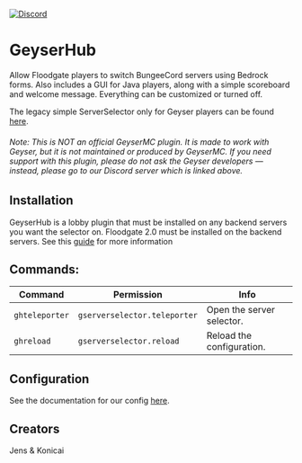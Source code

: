 [![Discord](https://img.shields.io/discord/806179549498966058?color=7289da&label=discord&logo=discord&logoColor=white)](https://discord.gg/xXzzdAXa2b)


# GeyserHub

Allow Floodgate players to switch BungeeCord servers using Bedrock forms. Also includes a GUI for Java players, along with a simple scoreboard and welcome message. Everything can be customized or turned off.

The legacy simple ServerSelector only for Geyser players can be found [here](https://ci.projectg.dev/job/GServerSelector/job/legacy-selector/).
###### Note: This is NOT an official GeyserMC plugin. It is made to work with Geyser, but it is not maintained or produced by GeyserMC. If you need support with this plugin, please do not ask the Geyser developers — instead, please go to our Discord server which is linked above.

## Installation

GeyserHub is a lobby plugin that must be installed on any backend servers you want the selector on.
Floodgate 2.0 must be installed on the backend servers.
See this [guide](https://github.com/GeyserMC/Geyser/wiki/Floodgate#running-floodgate-on-spigot-servers-behind-bungeecord-or-velocity) for more information

## Commands:

| Command | Permission | Info |
| ------- | -----------| ---- |
| `ghteleporter` | `gserverselector.teleporter` | Open the server selector.| 
| `ghreload` | `gserverselector.reload` | Reload the configuration. |


## Configuration

See the documentation for our config [here](https://github.com/ProjectG-Plugins/GeyserServerSelector/wiki/Configuration-Docs).

## Creators
Jens & Konicai


